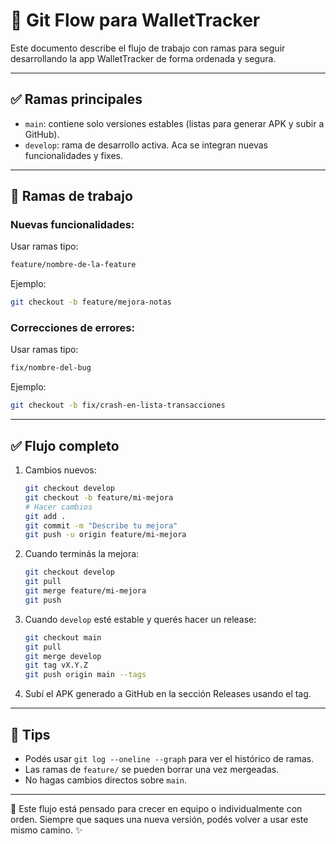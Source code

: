 # 📆 Git Flow para WalletTracker

Este documento describe el flujo de trabajo con ramas para seguir desarrollando la app WalletTracker de forma ordenada y segura.

---

## ✅ Ramas principales

- `main`: contiene solo versiones estables (listas para generar APK y subir a GitHub).
- `develop`: rama de desarrollo activa. Aca se integran nuevas funcionalidades y fixes.

---

## 🌱 Ramas de trabajo

### Nuevas funcionalidades:
Usar ramas tipo:
```bash
feature/nombre-de-la-feature
```
Ejemplo:
```bash
git checkout -b feature/mejora-notas
```

### Correcciones de errores:
Usar ramas tipo:
```bash
fix/nombre-del-bug
```
Ejemplo:
```bash
git checkout -b fix/crash-en-lista-transacciones
```

---

## ✅ Flujo completo

1. Cambios nuevos:
    ```bash
    git checkout develop
    git checkout -b feature/mi-mejora
    # Hacer cambios
    git add .
    git commit -m "Describe tu mejora"
    git push -u origin feature/mi-mejora
    ```

2. Cuando terminás la mejora:
    ```bash
    git checkout develop
    git pull
    git merge feature/mi-mejora
    git push
    ```

3. Cuando `develop` esté estable y querés hacer un release:
    ```bash
    git checkout main
    git pull
    git merge develop
    git tag vX.Y.Z
    git push origin main --tags
    ```

4. Subí el APK generado a GitHub en la sección Releases usando el tag.

---

## 🚀 Tips

- Podés usar `git log --oneline --graph` para ver el histórico de ramas.
- Las ramas de `feature/` se pueden borrar una vez mergeadas.
- No hagas cambios directos sobre `main`.

---

🚀 Este flujo está pensado para crecer en equipo o individualmente con orden. Siempre que saques una nueva versión, podés volver a usar este mismo camino. ✨

